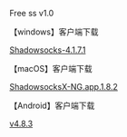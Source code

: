 Free ss v1.0


【windows】客户端下载
<p><a href="https://github.com/shadowsocks/shadowsocks-windows/releases/download/4.1.7.1/Shadowsocks-4.1.7.1.zip" target="_blank">Shadowsocks-4.1.7.1</a></p>
【macOS】客户端下载
<p><a href="https://github.com/shadowsocks/ShadowsocksX-NG/releases/download/v1.8.2/ShadowsocksX-NG.app.1.8.2.zip" target="_blank">ShadowsocksX-NG.app.1.8.2</a></p>
【Android】客户端下载
<p><a href="https://github.com/shadowsocks/shadowsocks-android/releases?utm_source=textarea.com&utm_medium=textarea.com&utm_campaign=article" target="_blank">v4.8.3</a></p>
